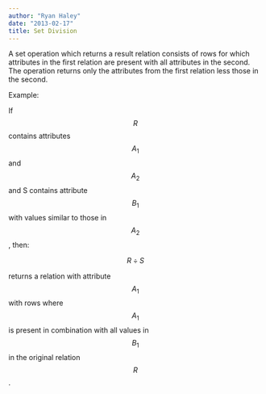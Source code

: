 ```yaml
---
author: "Ryan Haley"
date: "2013-02-17"
title: Set Division
---
```


A set operation which returns a result relation consists of rows for which attributes in the first relation are present with all attributes in the second. The operation returns only the attributes from the first relation less those in the second.

Example:

If $$R$$ contains attributes $$A_1$$ and $$A_2$$ and S contains attribute $$B_1$$ with values similar to those in $$A_2$$, then:

$$R \div S$$

returns a relation with attribute $$A_1$$ with rows where $$A_1$$ is present in combination with all values in $$B_1$$ in the original relation $$R$$.
